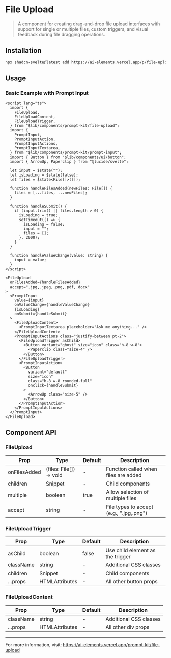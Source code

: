 # File Upload

> A component for creating drag-and-drop file upload interfaces with support for single or multiple files, custom triggers, and visual feedback during file dragging operations.

## Installation

```bash
npx shadcn-svelte@latest add https://ai-elements.vercel.app/p/file-upload.json
```

## Usage

### Basic Example with Prompt Input

```svelte
<script lang="ts">
  import {
    FileUpload,
    FileUploadContent,
    FileUploadTrigger,
  } from "$lib/components/prompt-kit/file-upload";
  import {
    PromptInput,
    PromptInputAction,
    PromptInputActions,
    PromptInputTextarea,
  } from "$lib/components/prompt-kit/prompt-input";
  import { Button } from "$lib/components/ui/button";
  import { ArrowUp, Paperclip } from "@lucide/svelte";

  let input = $state("");
  let isLoading = $state(false);
  let files = $state<File[]>([]);

  function handleFilesAdded(newFiles: File[]) {
    files = [...files, ...newFiles];
  }

  function handleSubmit() {
    if (input.trim() || files.length > 0) {
      isLoading = true;
      setTimeout(() => {
        isLoading = false;
        input = "";
        files = [];
      }, 2000);
    }
  }

  function handleValueChange(value: string) {
    input = value;
  }
</script>

<FileUpload
  onFilesAdded={handleFilesAdded}
  accept=".jpg,.jpeg,.png,.pdf,.docx"
>
  <PromptInput
    value={input}
    onValueChange={handleValueChange}
    {isLoading}
    onSubmit={handleSubmit}
  >
    <FileUploadContent>
      <PromptInputTextarea placeholder="Ask me anything..." />
    </FileUploadContent>
    <PromptInputActions class="justify-between pt-2">
      <FileUploadTrigger asChild>
        <Button variant="ghost" size="icon" class="h-8 w-8">
          <Paperclip class="size-4" />
        </Button>
      </FileUploadTrigger>
      <PromptInputAction>
        <Button
          variant="default"
          size="icon"
          class="h-8 w-8 rounded-full"
          onclick={handleSubmit}
        >
          <ArrowUp class="size-5" />
        </Button>
      </PromptInputAction>
    </PromptInputActions>
  </PromptInput>
</FileUpload>
```

## Component API

### FileUpload

| Prop         | Type                    | Default | Description                              |
| ------------ | ----------------------- | ------- | ---------------------------------------- |
| onFilesAdded | (files: File[]) => void | -       | Function called when files are added     |
| children     | Snippet                 | -       | Child components                         |
| multiple     | boolean                 | true    | Allow selection of multiple files        |
| accept       | string                  | -       | File types to accept (e.g., ".jpg,.png") |

### FileUploadTrigger

| Prop      | Type                              | Default | Description                      |
| --------- | --------------------------------- | ------- | -------------------------------- |
| asChild   | boolean                           | false   | Use child element as the trigger |
| className | string                            | -       | Additional CSS classes           |
| children  | Snippet                           | -       | Child components                 |
| ...props  | HTMLAttributes<HTMLButtonElement> | -       | All other button props           |

### FileUploadContent

| Prop      | Type                           | Default | Description            |
| --------- | ------------------------------ | ------- | ---------------------- |
| className | string                         | -       | Additional CSS classes |
| ...props  | HTMLAttributes<HTMLDivElement> | -       | All other div props    |

---

For more information, visit: https://ai-elements.vercel.app/prompt-kit/file-upload
